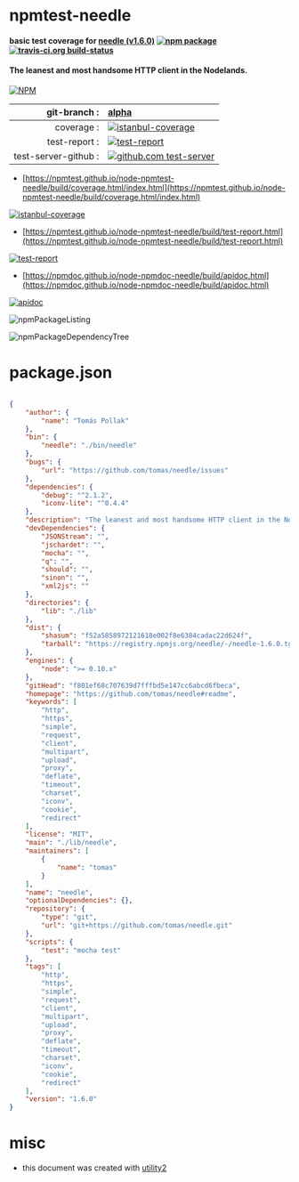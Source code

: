 # npmtest-needle

#### basic test coverage for  [needle (v1.6.0)](https://github.com/tomas/needle#readme)  [![npm package](https://img.shields.io/npm/v/npmtest-needle.svg?style=flat-square)](https://www.npmjs.org/package/npmtest-needle) [![travis-ci.org build-status](https://api.travis-ci.org/npmtest/node-npmtest-needle.svg)](https://travis-ci.org/npmtest/node-npmtest-needle)

#### The leanest and most handsome HTTP client in the Nodelands.

[![NPM](https://nodei.co/npm/needle.png?downloads=true&downloadRank=true&stars=true)](https://www.npmjs.com/package/needle)

| git-branch : | [alpha](https://github.com/npmtest/node-npmtest-needle/tree/alpha)|
|--:|:--|
| coverage : | [![istanbul-coverage](https://npmtest.github.io/node-npmtest-needle/build/coverage.badge.svg)](https://npmtest.github.io/node-npmtest-needle/build/coverage.html/index.html)|
| test-report : | [![test-report](https://npmtest.github.io/node-npmtest-needle/build/test-report.badge.svg)](https://npmtest.github.io/node-npmtest-needle/build/test-report.html)|
| test-server-github : | [![github.com test-server](https://npmtest.github.io/node-npmtest-needle/GitHub-Mark-32px.png)](https://npmtest.github.io/node-npmtest-needle/build/app/index.html) | | build-artifacts : | [![build-artifacts](https://npmtest.github.io/node-npmtest-needle/glyphicons_144_folder_open.png)](https://github.com/npmtest/node-npmtest-needle/tree/gh-pages/build)|

- [https://npmtest.github.io/node-npmtest-needle/build/coverage.html/index.html](https://npmtest.github.io/node-npmtest-needle/build/coverage.html/index.html)

[![istanbul-coverage](https://npmtest.github.io/node-npmtest-needle/build/screenCapture.buildCi.browser.%252Ftmp%252Fbuild%252Fcoverage.lib.html.png)](https://npmtest.github.io/node-npmtest-needle/build/coverage.html/index.html)

- [https://npmtest.github.io/node-npmtest-needle/build/test-report.html](https://npmtest.github.io/node-npmtest-needle/build/test-report.html)

[![test-report](https://npmtest.github.io/node-npmtest-needle/build/screenCapture.buildCi.browser.%252Ftmp%252Fbuild%252Ftest-report.html.png)](https://npmtest.github.io/node-npmtest-needle/build/test-report.html)

- [https://npmdoc.github.io/node-npmdoc-needle/build/apidoc.html](https://npmdoc.github.io/node-npmdoc-needle/build/apidoc.html)

[![apidoc](https://npmdoc.github.io/node-npmdoc-needle/build/screenCapture.buildCi.browser.%252Ftmp%252Fbuild%252Fapidoc.html.png)](https://npmdoc.github.io/node-npmdoc-needle/build/apidoc.html)

![npmPackageListing](https://npmtest.github.io/node-npmtest-needle/build/screenCapture.npmPackageListing.svg)

![npmPackageDependencyTree](https://npmtest.github.io/node-npmtest-needle/build/screenCapture.npmPackageDependencyTree.svg)



# package.json

```json

{
    "author": {
        "name": "Tomás Pollak"
    },
    "bin": {
        "needle": "./bin/needle"
    },
    "bugs": {
        "url": "https://github.com/tomas/needle/issues"
    },
    "dependencies": {
        "debug": "^2.1.2",
        "iconv-lite": "^0.4.4"
    },
    "description": "The leanest and most handsome HTTP client in the Nodelands.",
    "devDependencies": {
        "JSONStream": "",
        "jschardet": "",
        "mocha": "",
        "q": "",
        "should": "",
        "sinon": "",
        "xml2js": ""
    },
    "directories": {
        "lib": "./lib"
    },
    "dist": {
        "shasum": "f52a5858972121618e002f8e6384cadac22d624f",
        "tarball": "https://registry.npmjs.org/needle/-/needle-1.6.0.tgz"
    },
    "engines": {
        "node": ">= 0.10.x"
    },
    "gitHead": "f801ef68c707639d7fffbd5e147cc6abcd6fbeca",
    "homepage": "https://github.com/tomas/needle#readme",
    "keywords": [
        "http",
        "https",
        "simple",
        "request",
        "client",
        "multipart",
        "upload",
        "proxy",
        "deflate",
        "timeout",
        "charset",
        "iconv",
        "cookie",
        "redirect"
    ],
    "license": "MIT",
    "main": "./lib/needle",
    "maintainers": [
        {
            "name": "tomas"
        }
    ],
    "name": "needle",
    "optionalDependencies": {},
    "repository": {
        "type": "git",
        "url": "git+https://github.com/tomas/needle.git"
    },
    "scripts": {
        "test": "mocha test"
    },
    "tags": [
        "http",
        "https",
        "simple",
        "request",
        "client",
        "multipart",
        "upload",
        "proxy",
        "deflate",
        "timeout",
        "charset",
        "iconv",
        "cookie",
        "redirect"
    ],
    "version": "1.6.0"
}
```



# misc
- this document was created with [utility2](https://github.com/kaizhu256/node-utility2)
